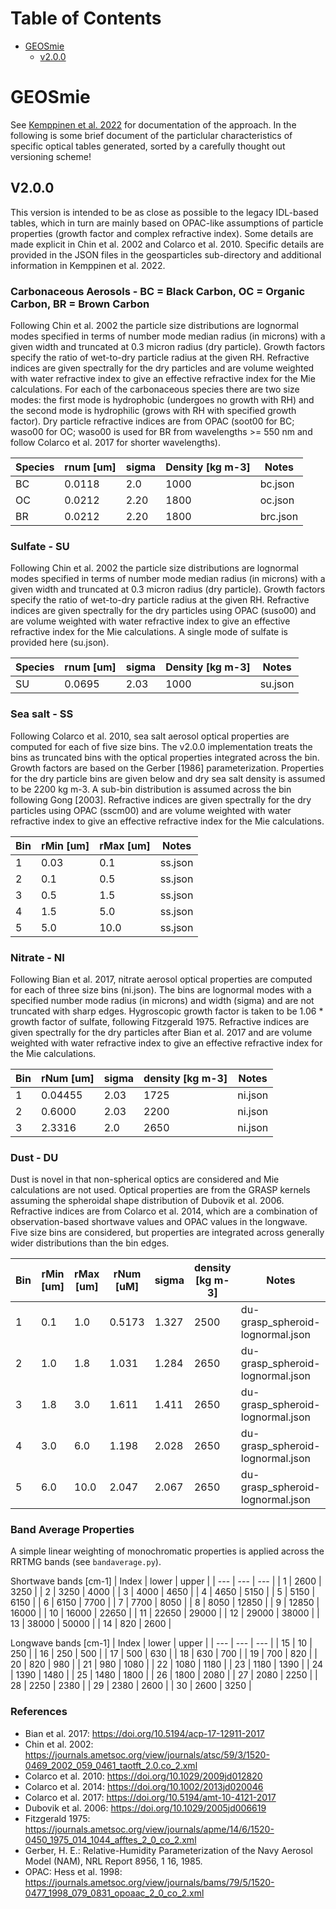 Table of Contents
=================

* [GEOSmie](#geosmie)
   * [v2.0.0](#v2.0.0)

<!-- Created by https://github.com/ekalinin/github-markdown-toc -->


# GEOSmie

See [Kemppinen et al. 2022](https://gmao.gsfc.nasa.gov/pubs/docs/Kemppinen1447.pdf) for 
documentation of the approach. In the following is some brief document of the particlular
characteristics of specific optical tables generated, sorted by a carefully thought
out versioning scheme!

## V2.0.0

This version is intended to be as close as possible to the legacy IDL-based tables, which 
in turn are mainly based on OPAC-like assumptions of particle properties (growth factor
and complex refractive index). Some details are made explicit in Chin et al. 2002 and 
Colarco et al. 2010. Specific details are provided in the JSON files in the geosparticles
sub-directory and additional information in Kemppinen et al. 2022.

### Carbonaceous Aerosols - BC = Black Carbon, OC = Organic Carbon, BR = Brown Carbon
Following Chin et al. 2002 the particle size distributions are lognormal modes specified
in terms of number mode median radius (in microns) with a given width and truncated at
0.3 micron radius (dry particle). Growth factors specify the ratio of wet-to-dry particle
radius at the given RH. Refractive indices are given spectrally for the dry particles
and are volume weighted with water refractive index to give an effective refractive index
for the Mie calculations. For each of the carbonaceous species there are two size modes:
the first mode is hydrophobic (undergoes no growth with RH) and the second mode is
hydrophilic (grows with RH with specified growth factor). Dry particle refractive indices
are from OPAC (soot00 for BC; waso00 for OC; waso00 is used for BR from wavelengths >= 550 nm
and follow Colarco et al. 2017 for shorter wavelengths).

| Species | rnum [um] | sigma | Density [kg m-3] | Notes    |
| ---     | ---       | ---   | ---              | ---      |
| BC      | 0.0118    | 2.0   | 1000             | bc.json  |
| OC      | 0.0212    | 2.20  | 1800             | oc.json  |
| BR      | 0.0212    | 2.20  | 1800             | brc.json |

### Sulfate - SU
Following Chin et al. 2002 the particle size distributions are lognormal modes specified
in terms of number mode median radius (in microns) with a given width and truncated at
0.3 micron radius (dry particle). Growth factors specify the ratio of wet-to-dry particle
radius at the given RH. Refractive indices are given spectrally for the dry particles using OPAC
(suso00) and are volume weighted with water refractive index to give an effective refractive index
for the Mie calculations. A single mode of sulfate is provided here (su.json).

| Species | rnum [um] | sigma | Density [kg m-3] | Notes    |
| ---     | ---       | ---   | ---              | ---      |
| SU      | 0.0695    | 2.03  | 1000             | su.json  |

### Sea salt - SS
Following Colarco et al. 2010, sea salt aerosol optical properties are computed for each
of five size bins. The v2.0.0 implementation treats the bins as truncated bins with the
optical properties integrated across the bin. Growth factors are based on the Gerber [1986]
parameterization. Properties for the dry particle bins are given below and dry sea salt density 
is assumed to be 2200 kg m-3. A sub-bin distribution is assumed across the bin following Gong [2003].
Refractive indices are given spectrally for the dry particles using OPAC
(sscm00) and are volume weighted with water refractive index to give an effective refractive index
for the Mie calculations.

| Bin | rMin [um] | rMax [um] | Notes   |
| --- | ---       | ---       | ---     |
| 1   | 0.03      | 0.1       | ss.json |
| 2   | 0.1       | 0.5       | ss.json |
| 3   | 0.5       | 1.5       | ss.json |
| 4   | 1.5       | 5.0       | ss.json |
| 5   | 5.0       | 10.0      | ss.json |

### Nitrate - NI
Following Bian et al. 2017, nitrate aerosol optical properties are computed for each of three
size bins (ni.json). The bins are lognormal modes with a specified number mode radius (in microns)
and width (sigma) and are not truncated with sharp edges.
Hygroscopic growth factor is taken to be 1.06 * growth factor of sulfate,
following Fitzgerald 1975. Refractive indices are given spectrally for the dry particles after
Bian et al. 2017 and are volume weighted with water refractive index to give an effective 
refractive index for the Mie calculations.

| Bin | rNum [um] | sigma | density [kg m-3] | Notes   |
| --- | ---       | ---   | ---              | ---     |
| 1   | 0.04455   | 2.03  | 1725             | ni.json |
| 2   | 0.6000    | 2.03  | 2200             | ni.json |
| 3   | 2.3316    | 2.0   | 2650             | ni.json |

### Dust - DU
Dust is novel in that non-spherical optics are considered and Mie calculations are not used.
Optical properties are from the GRASP kernels assuming the spheroidal shape distribution of
Dubovik et al. 2006. Refractive indices are from Colarco et al. 2014, which are a combination
of observation-based shortwave values and OPAC values in the longwave. Five size bins are
considered, but properties are integrated across generally wider distributions than the bin 
edges.

| Bin | rMin [um] | rMax [um] | rNum [uM] | sigma | density [kg m-3] | Notes                            |
| --- | ---       | ---       | ---       | ---   | ---              | ---                              |
| 1   | 0.1       | 1.0       | 0.5173    | 1.327 | 2500             | du-grasp_spheroid-lognormal.json |
| 2   | 1.0       | 1.8       | 1.031     | 1.284 | 2650             | du-grasp_spheroid-lognormal.json |
| 3   | 1.8       | 3.0       | 1.611     | 1.411 | 2650             | du-grasp_spheroid-lognormal.json |
| 4   | 3.0       | 6.0       | 1.198     | 2.028 | 2650             | du-grasp_spheroid-lognormal.json |
| 5   | 6.0       | 10.0      | 2.047     | 2.067 | 2650             | du-grasp_spheroid-lognormal.json |

### Band Average Properties
A simple linear weighting of monochromatic properties is applied across the RRTMG bands (see `bandaverage.py`).

Shortwave bands [cm-1]
| Index | lower | upper |
| ---   | ---   | ---   |
| 1     | 2600  | 3250  |
| 2     | 3250  | 4000  |
| 3     | 4000  | 4650  |
| 4     | 4650  | 5150  |
| 5     | 5150  | 6150  |
| 6     | 6150  | 7700  |
| 7     | 7700  | 8050  |
| 8     | 8050  | 12850 |
| 9     | 12850 | 16000 |
| 10    | 16000 | 22650 |
| 11    | 22650 | 29000 |
| 12    | 29000 | 38000 |
| 13    | 38000 | 50000 |
| 14    | 820   | 2600  |

Longwave bands [cm-1]
| Index | lower | upper |
| ---   | ---   | ---   |
| 15    | 10    | 250   |
| 16    | 250   | 500   |
| 17    | 500   | 630   |
| 18    | 630   | 700   |
| 19    | 700   | 820   |
| 20    | 820   | 980   |
| 21    | 980   | 1080  |
| 22    | 1080  | 1180  |
| 23    | 1180  | 1390  |
| 24    | 1390  | 1480  |
| 25    | 1480  | 1800  |
| 26    | 1800  | 2080  |
| 27    | 2080  | 2250  |
| 28    | 2250  | 2380  |
| 29    | 2380  | 2600  |
| 30    | 2600  | 3250  |

### References
- Bian et al. 2017: https://doi.org/10.5194/acp-17-12911-2017
- Chin et al. 2002: https://journals.ametsoc.org/view/journals/atsc/59/3/1520-0469_2002_059_0461_taotft_2.0.co_2.xml
- Colarco et al. 2010: https://doi.org/10.1029/2009jd012820
- Colarco et al. 2014: https://doi.org/10.1002/2013jd020046
- Colarco et al. 2017: https://doi.org/10.5194/amt-10-4121-2017
- Dubovik et al. 2006: https://doi.org/10.1029/2005jd006619
- Fitzgerald 1975: https://journals.ametsoc.org/view/journals/apme/14/6/1520-0450_1975_014_1044_afftes_2_0_co_2.xml
- Gerber, H. E.: Relative-Humidity Parameterization of the Navy Aerosol Model (NAM), NRL Report 8956, 1 16, 1985.
- OPAC: Hess et al. 1998: https://journals.ametsoc.org/view/journals/bams/79/5/1520-0477_1998_079_0831_opoaac_2_0_co_2.xml

